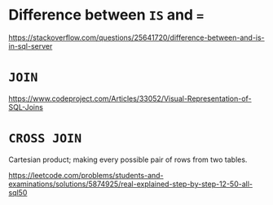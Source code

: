 # Difference between `IS` and `=`

https://stackoverflow.com/questions/25641720/difference-between-and-is-in-sql-server


# `JOIN`

https://www.codeproject.com/Articles/33052/Visual-Representation-of-SQL-Joins


# `CROSS JOIN`

Cartesian product; making every possible pair of rows from two tables.

https://leetcode.com/problems/students-and-examinations/solutions/5874925/real-explained-step-by-step-12-50-all-sql50


